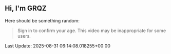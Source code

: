 ## Hi, I'm GRQZ
Here should be something random:  
> Sign in to confirm your age. This video may be inappropriate for some users.


Last Update: 2025-08-31 06:14:08.018255+00:00

